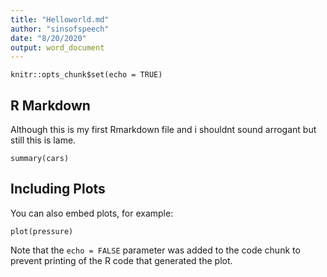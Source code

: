 ```yaml
---
title: "Helloworld.md"
author: "sinsofspeech"
date: "8/20/2020"
output: word_document
---
```


```{r setup, include=FALSE}
knitr::opts_chunk$set(echo = TRUE)
```

## R Markdown

Although this is my first Rmarkdown file and i shouldnt sound arrogant but still this is lame.

```{r cars}
summary(cars)
```

## Including Plots

You can also embed plots, for example:

```{r pressure, echo=FALSE}
plot(pressure)
```

Note that the `echo = FALSE` parameter was added to the code chunk to prevent printing of the R code that generated the plot.
